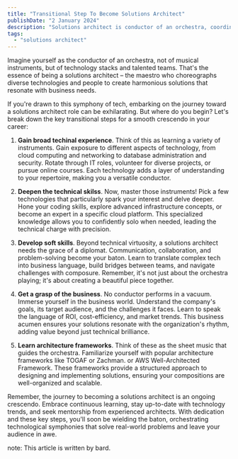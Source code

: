 ```yaml
---
title: "Transitional Step To Become Solutions Architect"
publishDate: "2 January 2024"
description: "Solutions architect is conductor of an orchestra, coordinating different instrument and teams to create cohesive solutions that meet the needs"
tags:
  - "solutions architect"
---
```

Imagine yourself as the conductor of an orchestra, not of musical instruments, but of technology stacks and talented teams. That's the essence of being a solutions architect – the maestro who choreographs diverse technologies and people to create harmonious solutions that resonate with business needs.

If you're drawn to this symphony of tech, embarking on the journey toward a solutions architect role can be exhilarating. But where do you begin? Let's break down the key transitional steps for a smooth crescendo in your career:

1. **Gain broad techinal experience**. Think of this as learning a variety of instruments. Gain exposure to different aspects of technology, from cloud computing and networking to database administration and security. Rotate through IT roles, volunteer for diverse projects, or pursue online courses. Each technology adds a layer of understanding to your repertoire, making you a versatile conductor.

2. **Deepen the technical skilss**. Now, master those instruments! Pick a few technologies that particularly spark your interest and delve deeper. Hone your coding skills, explore advanced infrastructure concepts, or become an expert in a specific cloud platform. This specialized knowledge allows you to confidently solo when needed, leading the technical charge with precision.

3. **Develop soft skills**. Beyond technical virtuosity, a solutions architect needs the grace of a diplomat. Communication, collaboration, and problem-solving become your baton. Learn to translate complex tech into business language, build bridges between teams, and navigate challenges with composure. Remember, it's not just about the orchestra playing; it's about creating a beautiful piece together.

4. **Get a grasp of the business**. No conductor performs in a vacuum. Immerse yourself in the business world. Understand the company's goals, its target audience, and the challenges it faces. Learn to speak the language of ROI, cost-efficiency, and market trends. This business acumen ensures your solutions resonate with the organization's rhythm, adding value beyond just technical brilliance.

5. **Learn architecture frameworks**. Think of these as the sheet music that guides the orchestra. Familiarize yourself with popular architecture frameworks like TOGAF or Zachman. or AWS Well-Architected Framework. These frameworks provide a structured approach to designing and implementing solutions, ensuring your compositions are well-organized and scalable.

Remember, the journey to becoming a solutions architect is an ongoing crescendo. Embrace continuous learning, stay up-to-date with technology trends, and seek mentorship from experienced architects. With dedication and these key steps, you'll soon be wielding the baton, orchestrating technological symphonies that solve real-world problems and leave your audience in awe.

note: This article is written by bard.
